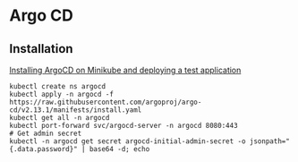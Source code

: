 # Argo CD

## Installation

[Installing ArgoCD on Minikube and deploying a test application](https://medium.com/@mehmetodabashi/installing-argocd-on-minikube-and-deploying-a-test-application-caa68ec55fbf)

```
kubectl create ns argocd
kubectl apply -n argocd -f https://raw.githubusercontent.com/argoproj/argo-cd/v2.13.1/manifests/install.yaml
kubectl get all -n argocd
kubectl port-forward svc/argocd-server -n argocd 8080:443
# Get admin secret
kubectl -n argocd get secret argocd-initial-admin-secret -o jsonpath="{.data.password}" | base64 -d; echo
```

